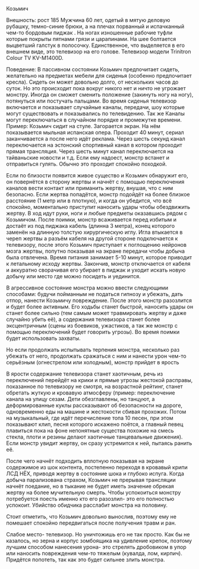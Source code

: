 Козьмич


Внешность: рост 185
Мужчина 60 лет, одетый в мятую деловую рубашку, темно-синие брюки, а на плечах порванный и испачканный чем-то бордовым пиджак . На ногах изношенные рабочие туфли которые покрыты пятнами грязи и царапинами. На шее болтается выцветший галстук в полосочку.
Единственное, что выделяется в его внешнем виде, это телевизор на его голове.
Телевизор модели Trinitron Colour TV KV-M1400D.

Поведение:
В пассивном состоянии Козьмич предпочитает сидеть, желательно на предметах мебели для сиденья (особенно предпочитает кресла). Сидеть он может довольно долго, от нескольких часов до суток. Но это происходит пока вокруг никого нет и ничто не угрожает монстру. Иногда он сможет сменить положение (закинуть ногу на ногу), потянуться или постучать пальцами. Во время сиденья телевизор включается и показывает случайные каналы, передачи, шоу которые могут существовать и показывались по телевидению. Так же Каналы могут переключаться в случайном порядке и промежутке времени.
Пример: Козьмич сидит на стуле. Загорается экран. На нём показывается мыльная испанская опера. Проходит 40 минут, сериал заканчивается а после него идёт реклама. Через шесть секунд канал переключается на эстонский спортивный канал в котором проходит прямая трансляция. Через шесть минут канал переключается на тайваньские новости и т.д.
Если ему надоест, монстр встанет и отправиться гулять. Обычно это проходит спокойно походкой.

Если по близости появится живое существо и Козьмич обнаружит его, он повернётся в сторону жертвы и начнёт с помощью переключения каналов вести контакт или приманить жертву, внушая, что с ним безопасно. Если жертва попадётся, монстр подойдёт на более близкое расстояние (1 метр или в плотную), и когда он убедится, что всё спокойно, моментально приступит наносить удары чтобы обездвижить жертву. В ход идут руки, ноги и любые предметы оказавшись рядом с Козьмичом. После поимки, монстр всаживается перед избитым и достаёт из под пиджака кабель (длинна 3 метра), конец которого заменён на длинную толстую хирургическую иглу. Игла втыкается в череп жертвы а разъём кабеля на другой стороне подключается к телевизору, после этого Козьмич приступает к поглощению нейронов мозга жертвы, попутно показывая на экране передачи чтобы добыча была отвлечена. Время питания занимает 5-10 минут, которое приводит к летальному исходу жертвы. Закончив, монстр отключается от кабеля и аккуратно сворачивая его убирает в пиджак и уходит искать новую добычу или место где можно посидеть и уединится.

В агрессивное состояние монстра можно ввести следующими способами: будучи пойманным не податься гипнозу и убежать, дать отпор, нанести Козьмичу повреждение. После этого монстр разозлится и будет более активным. Его ходьбы станет быстрой, наносить удары он станет более сильно (тем самым может травмировать жертву и даже случайно убить её), а содержания телевизора станет более эксцентричным (сцены из боевиков, ужастиков, а так же монстр с помощью переключений будет говорить угрозы). Во время поимки будет использовать захваты.

Но если продолжать испытывать терпения монстра, несколько раз убежать от него, продолжать сражаться с ним и нанести урон чем-то серьёзным (огнестрелом или холодным), монстр прийдет в ярость

В ярости содержание телевизора станет хаотичным, речь из переключений перейдёт на крики и прямые угрозы жестокой расправы, показанное по телевизору не смотря, на возрастной рейтинг, станет обретать жуткую и кровавую атмосферу (пример: переключение канала на улицу сезам. Дети обезглавлены, но танцуют, а деформированные куклы рассказывают об безопасности на дороге, одновременно еды на машине и жестокости сбивая прохожих. Потом на музыкальный, где идёт перечисление топа 10 песен, при этом показывают клип, песня которого искажено поётся, а главный певец плавиться пока на фоне непонятные существа похожие на смесь стекла, плоти и резины делают хаотичные танцевальные движения). Если монстр увидит жертву, он сразу устремится к ней, пытаясь ранить её.

После чего начнёт подходить вплотную показывая на экране содержимое из шок контента, постепенно переходя в кровавый крипи ЛСД НЁХ, приводя жертву в состояние шока и глубоко испуга. Когда добыча парализована страхом, Козьмич не прерывая трансляции начнёт поедание, но в тыкание не будет иметь значение обрекая жертву на более мучительную смерть. Чтобы успокоиться монстру потребуется поесть именно кто его разозлил- это его полностью успокоит. Убийство обидчика расслабит монстра на половину.


Стоит отметить, что Козьмич довольно вынослив, поэтому ему не помешает спокойно передвигаться после получения травм и ран.

Слабое место- телевизор. Но уничтожишь его не так просто. Как бы не казалось, но зерна и корпус зомбоящика на удивление крепок, поэтому лучшим способом нанесения урона- это стрелять дробовиком в упор или наносить повреждения чем-то тяжелым (кувалда, лом, кирпич). Придётся попотеть, так как это будет сильнее злить монстра.
